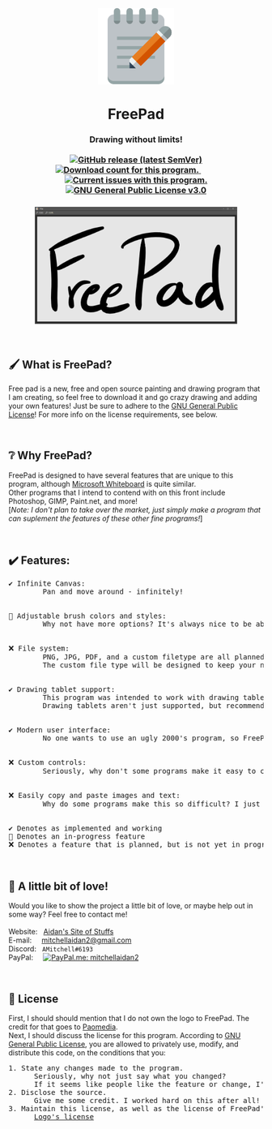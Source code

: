 <p align="center">
  <a href="https://github.com/paomedia" target="blank">
    <img src="./FreePad.png" alt="GitHub-User-paomedia" width="150">
  </a>
</p>

<h1 align="center">FreePad</h1>

<h3 align="center">
  Drawing without limits!
  <br><br>
  <a href="https://GitHub.com/AMitchell-GitHub/FreePad/releases/latest" target="blank">
    <img alt="GitHub release (latest SemVer)" src="https://img.shields.io/github/v/release/AMitchell-GitHub/FreePad?sort=semver">
  </a>
  <a href="https://GitHub.com/AMitchell-GitHub/FreePad/releases/latest" target="blank">
    <img src="https://img.shields.io/github/downloads/AMitchell-GitHub/FreePad/total.svg?style=flat" alt="Download count for this program."/>
  </a>
  &nbsp;&nbsp;&nbsp;&nbsp;&nbsp;&nbsp;&nbsp;&nbsp;
  <a href="https://github.com/AMitchell-GitHub/FreePad/issues" target="blank">
    <img src="https://img.shields.io/github/issues/AMitchell-GitHub/FreePad?style=flat" alt="Current issues with this program."/>
  </a>
  <a href="https://github.com/AMitchell-GitHub/FreePad/blob/master/LICENSE" target="blank">
    <img src="https://img.shields.io/github/license/AMitchell-GitHub/FreePad?style=flat" alt="GNU General Public License v3.0"/>
  </a>
</h3>

<h3 align="center">
  <img src="./FreePadPicture.png" width="400">
</h3>

<br>

## 🖌️ What is FreePad?

Free pad is a new, free and open source painting and drawing program that I am creating, so feel free to download it and go crazy drawing and adding your own features!
Just be sure to adhere to the [GNU General Public License](https://github.com/AMitchell-GitHub/FreePad/blob/master/LICENSE)! For more info on the license requirements, see below.

<br>

## ❔ Why FreePad?

FreePad is designed to have several features that are unique to this program, although [Microsoft Whiteboard](https://go.microsoft.com/fwlink/p/?LinkID=2091462&clcid=0x409&culture=en-us&country=US) is quite similar.<br>
Other programs that I intend to contend with on this front include Photoshop, GIMP, Paint.net, and more!<br>
[*Note: I don't plan to take over the market, just simply make a program that can suplement the features of these other fine programs!*]

<br>

## ✔️ Features:
<pre>
✔️ Infinite Canvas:
        Pan and move around - infinitely!
  
  
🔄 Adjustable brush colors and styles:
        Why not have more options? It's always nice to be able to draw colors!
  
  
❌ File system:
        PNG, JPG, PDF, and a custom filetype are all planned to be supported.
        The custom file type will be designed to keep your notes in a high-quality format, with low file sizes!
  
  
✔️ Drawing tablet support:
        This program was intended to work with drawing tablets from it's creation.
        Drawing tablets aren't just supported, but recommended!
  
  
✔️ Modern user interface:
        No one wants to use an ugly 2000's program, so FreePad has a sleek, intuitive dark mode user interface.
  
  
❌ Custom controls:
        Seriously, why don't some programs make it easy to change keybinds? The folks that make Blender understand this!
  
  
❌ Easily copy and paste images and text:
        Why do some programs make this so difficult? I just want to add a picture for heaven's sakes!
  
  
✔️ Denotes as implemented and working
🔄 Denotes an in-progress feature
❌ Denotes a feature that is planned, but is not yet in progress
</pre>

<br>

## 💌 A little bit of love!
Would you like to show the project a little bit of love, or maybe help out in some way? Feel free to contact me!<br><br>
Website:&nbsp;&nbsp;&nbsp;<a href="https://www.sites.google.com/site/aidanssiteofstuff">Aidan's Site of Stuffs</a><br>
E-mail:&nbsp;&nbsp;&nbsp;&nbsp;&nbsp;mitchellaidan2@gmail.com<br>
Discord:&nbsp;&nbsp;&nbsp;`AMitchell#6193`<br>
PayPal:&nbsp;&nbsp;&nbsp;&nbsp;&nbsp;<a href="https://paypal.me/mitchellaidan2"><img src="https://img.shields.io/badge/support-PayPal-blue?logo=PayPal&style=flat&label=Donate" alt="PayPal.me: mitchellaidan2"/></a>

<br>

## 📜 License
First, I should should mention that I do not own the logo to FreePad. The credit for that goes to [Paomedia](https://github.com/paomedia).<br>
Next, I should discuss the license for this program. According to [GNU General Public License](https://github.com/AMitchell-GitHub/FreePad/blob/master/LICENSE), you are allowed to privately use, modify, and distribute this code, on the conditions that you:
<pre>
1. State any changes made to the program.
      Seriously, why not just say what you changed?
      If it seems like people like the feature or change, I'll probably add it to the base program as well!
2. Disclose the source.
      Give me some credit. I worked hard on this after all! A link to the GitHub page would be appreciated.
3. Maintain this license, as well as the license of FreePad's logo.
      <a href="https://github.com/paomedia/small-n-flat/blob/master/LICENSE">Logo's license</a>
</pre>
